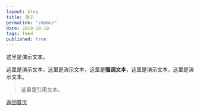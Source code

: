 ```yaml
---
layout: blog
title: 演示
permalink: "/demo/"
date: 2019-10-10
tags: feed
published: true
---
```


这里是演示文本。

这里是演示文本，这里是演示文本，这里是**强调文本**，这里是演示文本，这里是演示文本。

> 这里是引用文本。

[返回首页](/)
